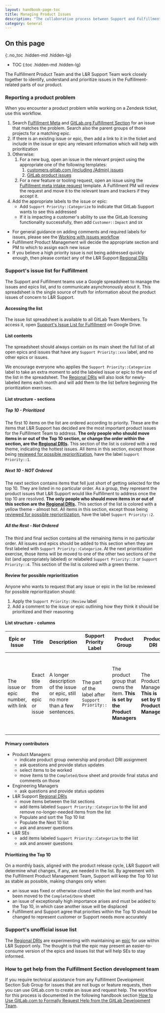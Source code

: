 ```yaml
---
layout: handbook-page-toc
title: Managing Product Issues
description: "The collaborative process between Support and Fulfillment for managing product issues"
category: General
---
```


## On this page
{:.no_toc .hidden-md .hidden-lg}

- TOC
{:toc .hidden-md .hidden-lg}

The Fulfillment Product Team and the L&R Support Team work closely together to
identify, understand and prioritize issues in the Fulfillment-related parts of
our product. 

### Reporting a product problem

When you encounter a product problem while working on a Zendesk ticket, use
this workflow.

1. Search [Fulfillment Meta](https://gitlab.com/gitlab-org/fulfillment-meta/-/issues)
   and [GitLab.org Fulfillment Section](https://gitlab.com/gitlab-org/gitlab/-/issues/?state=opened&label_name%5B%5D=section%3A%3Afulfillment)
   for an issue that matches the problem. Search also the parent groups of
   those projects for a matching epic.
1. If there is an existing issue or epic, then add a link to it in the ticket
   and include in the issue or epic any relevant information which will help
   with prioritization 
1. Otherwise:
   1. For a new bug, open an issue in the relevant project using the
      appropriate one of the following templates: 
      1. [customers.gitlab.com (including /Admin) issues](https://gitlab.com/gitlab-org/customers-gitlab-com/-/issues/new?issue&issuable_template=Bug)
      1. [GitLab product issues](https://gitlab.com/gitlab-org/gitlab/-/issues/new?issue&issuable_template=Bug)
   1. For a new feature or tooling request, open an issue using the
      [Fulfillment meta intake request](https://gitlab.com/gitlab-org/fulfillment-meta/-/issues/new?issue&issuable_template=intake)
      template. A Fulfillment PM will review the request and move it to the
      relevant team and trackers if they accept it.
1. Add the appropriate labels to the issue or epic:
   - Add `Support Priority::Categorize` to indicate that GitLab Support wants to see this
     addressed
   - If it is impacting a customer's ability to use the GitLab licensing
     functionality successfully, then add `Customer::Impact` and `UX`

- For general guidance on adding comments and required labels for issues, please
  see the [Working with issues workflow](../../workflows/working-with-issues.html#adding-comments-on-existing-issues)
- Fulfillment Product Management will decide the appropriate section and PM to
  which to assign each new issue
- If you believe a high priority issue is not being addressed quickly enough,
  then please contact any of the L&R Support [Regional DRIs](../index.html#regional-dris)

### Support's issue list for Fulfillment

The Support and Fulfillment teams use a Google spreadsheet to manage the issues
and epics list, and to communicate asynchronously about it. This spreadsheet is
the single source of truth for information about the product issues of concern
to L&R Support.

#### Accessing the list

The issue list spreadsheet is available to all GitLab Team Members. To access it, open [Support's Issue List for Fulfillment](https://drive.google.com/drive/search?q=title:%22Support%27s%20Issue%20List%20for%20Fulfillment%22%20Support%27s%20Issue%20List%20for%20Fulfillment) on Google Drive.

#### List contents

The spreadsheet should always contain on its main sheet the full list of all
open epics and issues that have any `Support Priority::xxx` label, and no other
epics or issues.

We encourage everyone who applies the `Support Priority::Categorize` label to
take an extra moment to add the labeled issue or epic to the end of the list in
the spreadsheet. The [Regional DRIs](../index.html#regional-dris) will also look
for newly-labeled items each month and will add them to the list before
beginning the prioritization exercises.

#### List structure - sections

##### Top 10 - Prioritized

The first 10 items on the list are ordered according to priority. These are the
items that L&R Support has decided are the most important product issues for
the Fulfillment Team to address. **The only people who should move items in or
out of the Top 10 section, or change the order within the section, are the
[Regional DRIs](../index.html#regional-dris).** This section of the list is
colored with a red theme, indicating the hottest issues. All items in this
section, except those being
[reviewed for possible reprioritization](#review-for-possible-reprioritization),
have the label `Support Priority::1`.

##### Next 10 - NOT Ordered

The next section contains items that fell just short of getting selected for the
top 10. They are listed in no particular order. As a group, they represent the
product issues that L&R Support would like Fulfillment to address once the top
10 are resolved. **The only people who should move items in or out of this
section are the [Regional DRIs](../index.html#regional-dris).** This section
of the list is colored with a yellow theme - almost hot. All items in this
section, except those being
[reviewed for possible reprioritization](#review-for-possible-reprioritization),
have the label `Support Priority::2`.

##### All the Rest - Not Ordered

The third and final section contains all the remaining items in no particular
order. All issues and epics should be added to this section when they are
first labeled with `Support Priority::Categorize`. At the next prioritization
exercise, those items will be moved to one of the other two sections of the
list (and appropriately labeled) or relabeled `Support Priority::3`
or `Support Priority::4`. This
section of the list is colored with a green theme.

#### Review for possible reprioritization

Anyone who wants to request that any issue or epic in the list be reviewed for
possible reprioritization should:

1. Apply the `Support Priority::Review` label
1. Add a comment to the issue or epic outlining how they think it should be
   prioritized and their reasoning

#### List structure - columns

| Epic or Issue | Title | Description | Support Priority Label |Product Group | Product DRI | Update |
| ------------ | ----------- | ------------- | ------------- | ------------- | ----------- | ------ |
| The issue or epic number, with link | Exact title from the epic or issue | A longer description of the issue or epic, still no more than a few sentences.  | The part of the label after `Support Priority::` | The product group that owns the item. **This is set by the Product Managers** | The Product Manager. **This is set by the Product Managers** | Status information. Questions from Product or Development to each other or Support. This is the only really dynamic column. |

#### Primary contributors

- Product Managers:
  - indicate product group ownership and product DRI assignment
  - ask questions and provide status updates
  - select items to be worked
  - move items to the `Completed/Done` sheet and provide final status and
    comments on those
- Engineering Managers
  - ask questions and provide status updates
- L&R Support [Regional DRIs](../index.html#regional-dris)
  - move items between the list sections
  - add items labeled `Support Priority::Categorize` to the list and remove
    no-longer-needed items from the list
  - Populate and sort the Top 10 list
  - Populate the Next 10 list
  - ask and answer questions
- L&R SEs
  - add items labeled `Support Priority::Categorize` to the list
  - ask and answer questions

#### Prioritizing the Top 10

On a monthly basis, aligned with the product release cycle, L&R Support will
determine what changes, if any, are needed in the list. By agreement with the
Fulfillment Product Management Team, Support will keep the Top 10 list as
stable as possible, making changes only when:

- an issue was fixed or otherwise closed within the last month and has been
  moved to the `Completed/Done` sheet
- an issue of exceptionally high importance arises and must be added to the
  Top 10, in which case another issue will be displaced
- Fulfillment and Support agree that priorities within the Top 10 should be
  changed to represent customer or Support needs more accurately

### Support's unofficial issue list

The [Regional DRIs](../index.html#regional-dris) are experimenting with
maintaining an [epic](https://gitlab.com/groups/gitlab-com/support/licensing-subscription/-/epics/1)
for use within L&R Support only. The thought is that the epic may present an
easier-to-consume version of the epics and issues list that will help SEs to
stay informed.

### How to get help from the Fulfillment Section development team 

If you require technical assistance from any Fulfillment Development Section Sub Group for issues that are not bugs or feature requests, then you can use GitLab.com to create an issue and request help. The workflow for this process is documented in the following handbook section [How to Use GitLab.com to Formally Request Help from the GitLab Development Team](https://about.gitlab.com/handbook/support/workflows/how-to-get-help.html#how-to-use-gitlabcom-to-formally-request-help-from-the-gitlab-development-team).

